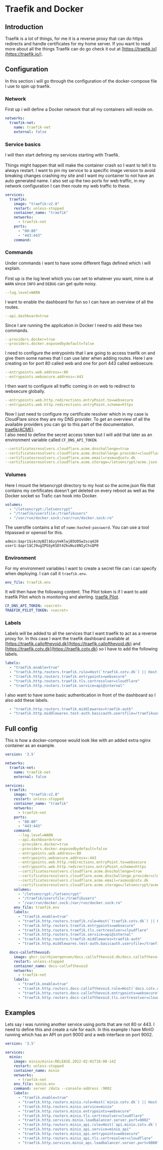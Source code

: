 # Traefik and Docker
## Introduction
Traefik is a lot of things, for me it is a reverse proxy that can do https redirects and handle certificates for my home server.
If you want to read more about all the things Traefik can do go check it out at [https://traefik.io](https://traefik.io/).
## Configuration
In this section i will go through the configuration of the docker-compose file I use to spin up traefik.<br/>
### Network
First up i will define a Docker network that all my containers will reside on.
``` yaml
networks:
  traefik-net:
    name: traefik-net
    external: false
```
### Service basics
I will then start defining my services starting with Traefik.<br/><br/>
Things might happen that will make the container crash so I want to tell it to always restart. I want to pin my service to a specific image version to avoid breaking changes crashing my site and I want my container to not have an auto generated name. I also set up the two ports for web traffic, in my network configuration I can then route my web traffic to these.
``` yaml
services:
  traefik:
    image: "traefik:v2.8"
    restart: unless-stopped
    container_name: "traefik"
    networks:
      - traefik-net
    ports:
      - "80:80"
      - "443:443"
    command:
```
### Commands
Under commands i want to have some different flags defined which i will explain.<br/><br/>
First up is the log level which you can set to whatever you want, mine is at `WARN` since `INFO` and `DEBUG` can get quite noisy.
``` yaml
--log.level=WARN
```
I want to enable the dashboard for fun so I can have an overview of all the routes.
``` yaml
--api.dashboard=true
```
Since I are running the application in Docker I need to add these two commands.
``` yaml
--providers.docker=true
--providers.docker.exposedbydefault=false
```
I need to configure the entrypoints that I are going to access traefik on and give them some names that I can use later when adding routes. Here I are creating on for port 80 called web and one for port 443 called websecure.
``` yaml
--entrypoints.web.address=:80
--entrypoints.websecure.address=:443
```
I then want to configure all traffic coming in on web to redirect to websecure globally.
``` yaml
--entrypoints.web.http.redirections.entryPoint.to=websecure
--entrypoints.web.http.redirections.entryPoint.scheme=https
```
Now I just need to configure my certificate resolver which in my case is CloudFlare since they are my DNS provider.
To get an overview of all the available providers you can go to this part of the documentation. [traefik(ACME)](https://doc.traefik.io/traefik/https/acme/).<br/>
I also need to define the secret access token but I will add that later as an environment variable called `CF_DNS_API_TOKEN`.
``` yaml
--certificatesresolvers.cloudflare.acme.dnschallenge=true
--certificatesresolvers.cloudflare.acme.dnschallenge.provider=cloudflare
--certificatesresolvers.cloudflare.acme.email=rasmus@cotv.dk
--certificatesresolvers.cloudflare.acme.storage=/letsencrypt/acme.json
```
### Volumes
Here I mount the letsencrypt directory to my host so the acme.json file that contains my certificates doesn't get deleted on every reboot as well as the Docker socket so Trafic can hook into Docker.
``` yaml
volumes:
  - "/letsencrypt:/letsencrypt"
  - "/traefik/usersfile:/traefikusers"
  - "/var/run/docker.sock:/var/run/docker.sock:ro"
```
The usersfile contains a list of `name:hashed-password`. You can use a tool htpasswd or openssl for this.
```
admin:$apr1$i4cUyBZl$GzyVeKlwjB5UOSw2scq420
user1:$apr1$CJ9ugIPG$yKSDt4ZkuNuz8NIyChsQP0
```
### Environment
For my environment variables I want to create a secret file can i can specify when deploying. I can call it `traefik.env`.
``` yaml
env_file: traefik.env
```
It will then have the following content. The Pilot token is if I want to add traefik Pilot which is monitoring and alerting. [traefik Pilot](https://traefik.io/traefik-pilot/).
``` yaml
CF_DNS_API_TOKEN: <secret>
TRAEFIK_PILOT_TOKEN: <secret>
```
### Labels
Labels will be added to all the services that I want traefik to act as a reverse proxy for. In this case I want the traefik dashboard available at [https://traefik.callofthevoid.dk](https://traefik.callofthevoid.dk) and [https://traefik.cotv.dk](https://traefik.cotv.dk) so I have to add the following labels.
``` yaml
labels:
  - "traefik.enable=true"
  - "traefik.http.routers.traefik.rule=Host(`traefik.cotv.dk`) || Host(`traefik.callofthevoid.dk`)"
  - "traefik.http.routers.traefik.entrypoints=websecure"
  - "traefik.http.routers.traefik.tls.certresolver=cloudflare"
  - "traefik.http.routers.traefik.service=api@internal"
```
I also want to have some basic authentication in front of the dashboard so I also add these labels.
``` yaml
  - "traefik.http.routers.traefik.middlewares=traefik-auth"
  - "traefik.http.middlewares.test-auth.basicauth.usersfile=/traefikusers"
```
## Full config
This is how a docker-compose would look like with an added extra nginx container as an example.
``` yaml
version: '3.5'

networks:
  traefik-net:
    name: traefik-net
    external: false

services:
  traefik:
    image: "traefik:v2.8"
    restart: unless-stopped
    container_name: "traefik"
    networks:
      - traefik-net
    ports:
      - "80:80"
      - "443:443"
    command:
      --log.level=WARN
      --api.dashboard=true
      --providers.docker=true
      --providers.docker.exposedbydefault=false
      --entrypoints.web.address=:80
      --entrypoints.websecure.address=:443
      --entrypoints.web.http.redirections.entryPoint.to=websecure
      --entrypoints.web.http.redirections.entryPoint.scheme=https
      --certificatesresolvers.cloudflare.acme.dnschallenge=true
      --certificatesresolvers.cloudflare.acme.dnschallenge.provider=cloudflare
      --certificatesresolvers.cloudflare.acme.email=rasmus@cotv.dk
      --certificatesresolvers.cloudflare.acme.storage=/letsencrypt/acme.json
    volumes:
      - "/letsencrypt:/letsencrypt"
      - "/traefik/usersfile:/traefikusers"
      - "/var/run/docker.sock:/var/run/docker.sock:ro"
    env_file: traefik.env
    labels:
      - "traefik.enable=true"
      - "traefik.http.routers.traefik.rule=Host(`traefik.cotv.dk`) || Host(`traefik.callofthevoid.dk`)"
      - "traefik.http.routers.traefik.entrypoints=websecure"
      - "traefik.http.routers.traefik.tls.certresolver=cloudflare"
      - "traefik.http.routers.traefik.service=api@internal"
      - "traefik.http.routers.traefik.middlewares=traefik-auth"
      - "traefik.http.middlewares.test-auth.basicauth.usersfile=/traefikusers"

  docs-callofthevoid:
    image: ghcr.io/rbjoergensen/docs.callofthevoid.dk/docs.callofthevoid.dk:latest
    restart: unless-stopped
    container_name: docs-callofthevoid
    networks:
      - traefik-net
    labels:
      - "traefik.enable=true"
      - "traefik.http.routers.docs-callofthevoid.rule=Host(`docs.cotv.dk`) || Host(`docs.callofthevoid.dk`)"
      - "traefik.http.routers.docs-callofthevoid.entrypoints=websecure"
      - "traefik.http.routers.docs-callofthevoid.tls.certresolver=cloudflare"
```
## Examples
Lets say i was running another service using ports that are not 80 or 443. I need to define this and create a rule for each.
In this example i have MinIO running which has an API on port 9000 and a web interface on port 9002.
``` yaml
version: '3.5'

services:
  minio:
    image: minio/minio:RELEASE.2022-02-01T18-00-14Z
    restart: unless-stopped 
    container_name: minio
    networks:
      - traefik-net
    env_file: minio.env
    command: server /data --console-address :9002
    labels:
      - "traefik.enable=true"
      - "traefik.http.routers.minio.rule=Host(`minio.cotv.dk`) || Host(`minio.callofthevoid.dk`)"
      - "traefik.http.routers.minio.service=minio"
      - "traefik.http.routers.minio.entrypoints=websecure"
      - "traefik.http.routers.minio.tls.certresolver=cloudflare"
      - "traefik.http.services.minio.loadbalancer.server.port=9002"
      - "traefik.http.routers.minio_api.rule=Host(`api.minio.cotv.dk`) || Host(`api.minio.callofthevoid.dk`)"
      - "traefik.http.routers.minio_api.service=minio_api"
      - "traefik.http.routers.minio_api.entrypoints=websecure"
      - "traefik.http.routers.minio_api.tls.certresolver=cloudflare"
      - "traefik.http.services.minio_api.loadbalancer.server.port=9000"
```